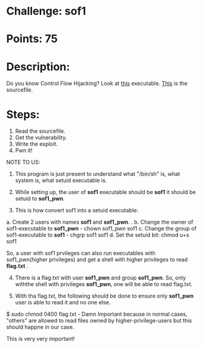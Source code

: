 # Challenge: sof1

# Points: 75

# Description: 

Do you know Control Flow Hijacking?
Look at [this](./sof1) executable. 
[This](./sof1.c) is the sourcefile. 

# Steps: 

1. Read the sourcefile. 
2. Get the vulnerability. 
3. Write the exploit. 
4. Pwn it!

NOTE TO US:

1. This program is just present to understand what "/bin/sh" is, what system is, what setuid executable is.

2. While setting up, the user of **sof1** executable should be **sof1** it should be setuid to **sof1_pwn**.

3. This is how convert sof1 into a setuid executable:

a. Create 2 users with names **sof1** and **sof1_pwn**. .
b. Change the owner of sof1-executable to **sof1_pwn** - chown sof1_pwn sof1
c. Change the group of sof1-executable to **sof1** - chgrp sof1 sof1
d. Set the setuid bit: chmod u+s sof1

So, a user with sof1 prvileges can also run executables with sof1_pwn(higher privileges) and get a shell with higher privileges to read **flag.txt** .

4. There is a flag.txt with user **sof1_pwn** and group **sof1_pwn**. So, only withthe shell with privileges **sof1_pwn**, one will be able to read flag.txt.

5. With tha flag.txt, the following should be done to ensure only **sof1_pwn** user is able to read it and no one else.

$ sudo chmod 0400 flag.txt  - Damn Important because in normal cases, "others" are allowed to read files owned by higher-privilege-users but this should happne in our case.

This is very very important!